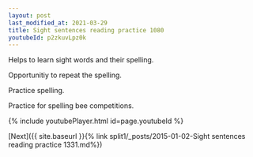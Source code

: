 ```yaml
---
layout: post
last_modified_at: 2021-03-29
title: Sight sentences reading practice 1080
youtubeId: p2zkuvLpz0k
---
```

 
 
Helps to learn sight words and their spelling.

Opportunitiy to repeat the spelling. 

Practice spelling. 
 
Practice for spelling bee competitions. 
 
{% include youtubePlayer.html id=page.youtubeId %}
 
 

[Next]({{ site.baseurl }}{% link  split1/_posts/2015-01-02-Sight sentences reading practice 1331.md%})
 
